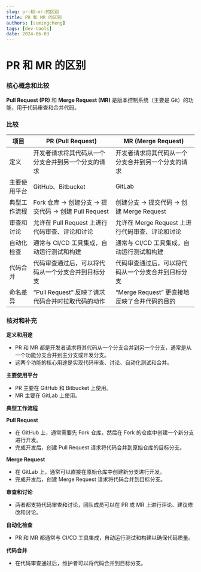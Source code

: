```yaml
---
slug: pr-和-mr-的区别
title: PR 和 MR 的区别
authors: [sumingcheng]
tags: [dev-tools]
date: 2024-06-03
---
```


# PR 和 MR 的区别

### 核心概念和比较

**Pull Request (PR)** 和 **Merge Request (MR)** 是版本控制系统（主要是 Git）的功能，用于代码审查和合并代码。

### 比较

| 项目         | PR (Pull Request)                                      | MR (Merge Request)                                 |
| ------------ | ------------------------------------------------------ | -------------------------------------------------- |
| 定义         | 开发者请求将其代码从一个分支合并到另一个分支的请求     | 开发者请求将其代码从一个分支合并到另一个分支的请求 |
| 主要使用平台 | GitHub、Bitbucket                                      | GitLab                                             |
| 典型工作流程 | Fork 仓库 -> 创建分支 -> 提交代码 -> 创建 Pull Request | 创建分支 -> 提交代码 -> 创建 Merge Request         |
| 审查和讨论   | 允许在 Pull Request 上进行代码审查、评论和讨论         | 允许在 Merge Request 上进行代码审查、评论和讨论    |
| 自动化检查   | 通常与 CI/CD 工具集成，自动运行测试和构建              | 通常与 CI/CD 工具集成，自动运行测试和构建          |
| 代码合并     | 代码审查通过后，可以将代码从一个分支合并到目标分支     | 代码审查通过后，可以将代码从一个分支合并到目标分支 |
| 命名差异     | “Pull Request” 反映了请求代码合并时拉取代码的动作      | “Merge Request” 更直接地反映了合并代码的目的       |

### 核对和补充

**定义和用途**

- PR 和 MR 都是开发者请求将其代码从一个分支合并到另一个分支，通常是从一个功能分支合并到主分支或开发分支。
- 这两个功能的核心用途是实现代码审查、讨论、自动化测试和合并。

**主要使用平台**

- PR 主要在 GitHub 和 Bitbucket 上使用。
- MR 主要在 GitLab 上使用。

**典型工作流程**

**Pull Request**

- 在 GitHub 上，通常需要先 Fork 仓库，然后在 Fork 的仓库中创建一个新分支进行开发。
- 完成开发后，创建 Pull Request 请求将代码合并到原始仓库的目标分支。

**Merge Request**

- 在 GitLab 上，通常可以直接在原始仓库中创建新分支进行开发。
- 完成开发后，创建 Merge Request 请求将代码合并到目标分支。

**审查和讨论**

- 两者都支持代码审查和讨论，团队成员可以在 PR 或 MR 上进行评论、建议修改和讨论。

**自动化检查**

- PR 和 MR 都通常与 CI/CD 工具集成，自动运行测试和构建以确保代码质量。

**代码合并**

- 在代码审查通过后，维护者可以将代码合并到目标分支。
